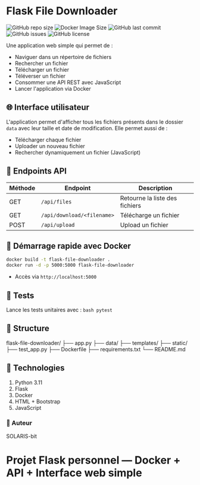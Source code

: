 # Flask File Downloader

![GitHub repo size](https://img.shields.io/github/repo-size/SOLARIS-bit/flask-file-downloader)
![Docker Image Size](https://img.shields.io/docker/image-size/library/python/latest)
![GitHub last commit](https://img.shields.io/github/last-commit/SOLARIS-bit/flask-file-downloader)
![GitHub issues](https://img.shields.io/github/issues/SOLARIS-bit/flask-file-downloader)
![GitHub license](https://img.shields.io/github/license/SOLARIS-bit/flask-file-downloader)

Une application web simple qui permet de :

- Naviguer dans un répertoire de fichiers
- Rechercher un fichier
- Télécharger un fichier
- Téléverser un fichier
- Consommer une API REST avec JavaScript
- Lancer l'application via Docker

## 🌐 Interface utilisateur

L'application permet d'afficher tous les fichiers présents dans le dossier `data` avec leur taille et date de modification. Elle permet aussi de :

- Télécharger chaque fichier
- Uploader un nouveau fichier
- Rechercher dynamiquement un fichier (JavaScript)

## 🔧 Endpoints API

| Méthode | Endpoint                  | Description                                 |
|---------|---------------------------|---------------------------------------------|
| GET     | `/api/files`              | Retourne la liste des fichiers              |
| GET     | `/api/download/<filename>`| Télécharge un fichier                       |
| POST    | `/api/upload`             | Upload un fichier                           |

## 🚀 Démarrage rapide avec Docker
   ```bash
   docker build -t flask-file-downloader .
   docker run -d -p 5000:5000 flask-file-downloader
   ```

- Accès via `http://localhost:5000`

## 🧪 Tests
Lance les tests unitaires avec :
    ```bash
    pytest
    ```

## 📁 Structure

flask-file-downloader/
├── app.py
├── data/
├── templates/
├── static/
├── test_app.py
├── Dockerfile
├── requirements.txt
└── README.md

## 🐳 Technologies
1. Python 3.11
2. Flask
3. Docker
4. HTML + Bootstrap
5. JavaScript

### 🤝 Auteur
SOLARIS-bit
# Projet Flask personnel — Docker + API + Interface web simple
